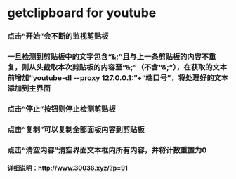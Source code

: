 # getclipboard for youtube
### 点击“开始”会不断的监视剪贴板
### 一旦检测到剪贴板中的文字包含“&;”且与上一条剪贴板的内容不重复，则从头截取本次剪贴板的内容至“&;”（不含“&;”），在获取的文本前增加“youtube-dl --proxy 127.0.0.1:”+“端口号”，将处理好的文本添加到主界面
### 点击“停止”按钮则停止检测剪贴板
### 点击“复制”可以复制全部面板内容到剪贴板
### 点击“清空内容”清空界面文本框内所有内容，并将计数重置为0
#### 详细说明：http://www.30036.xyz/?p=91
